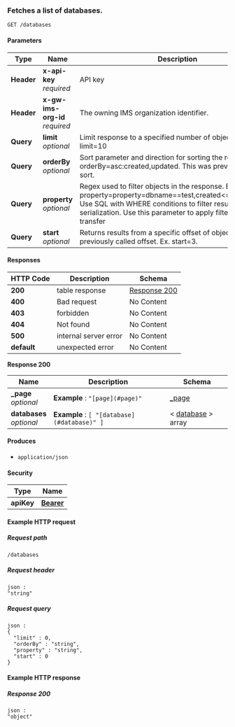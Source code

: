 
<a name="databases-get"></a>
### Fetches a list of databases.
```
GET /databases
```


#### Parameters

|Type|Name|Description|Schema|
|---|---|---|---|
|**Header**|**x-api-key**  <br>*required*|API key|string|
|**Header**|**x-gw-ims-org-id**  <br>*required*|The owning IMS organization identifier.|string|
|**Query**|**limit**  <br>*optional*|Limit response to a specified number of objects. Ex. limit=10|integer|
|**Query**|**orderBy**  <br>*optional*|Sort parameter and direction for sorting the response. Ex. orderBy=asc:created,updated. This was previously called sort.|string|
|**Query**|**property**  <br>*optional*|Regex used to filter objects in the response. Ex. property=property=dbname==test,created<=1516665287 Use SQL with WHERE conditions to filter results before serialization. Use this parameter to apply filters before transfer|string|
|**Query**|**start**  <br>*optional*|Returns results from a specific offset of objects. This was previously called offset. Ex. start=3.|integer|


#### Responses

|HTTP Code|Description|Schema|
|---|---|---|
|**200**|table response|[Response 200](#databases-get-response-200)|
|**400**|Bad request|No Content|
|**403**|forbidden|No Content|
|**404**|Not found|No Content|
|**500**|internal server error|No Content|
|**default**|unexpected error|No Content|

<a name="databases-get-response-200"></a>
**Response 200**

|Name|Description|Schema|
|---|---|---|
|**_page**  <br>*optional*|**Example** : `"[page](#page)"`|[_page](../definitions/page.md#page)|
|**databases**  <br>*optional*|**Example** : `[ "[database](#database)" ]`|< [database](../definitions/database.md#database) > array|


#### Produces

* `application/json`


#### Security

|Type|Name|
|---|---|
|**apiKey**|**[Bearer](security.md#bearer)**|


#### Example HTTP request

##### Request path
```
/databases
```


##### Request header
```
json :
"string"
```


##### Request query
```
json :
{
  "limit" : 0,
  "orderBy" : "string",
  "property" : "string",
  "start" : 0
}
```


#### Example HTTP response

##### Response 200
```
json :
"object"
```



